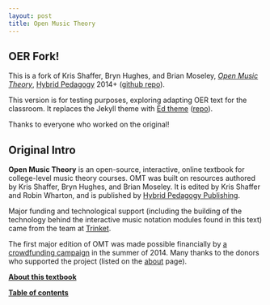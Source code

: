 ```yaml
---
layout: post
title: Open Music Theory
---
```


## OER Fork!

This is a fork of Kris Shaffer, Bryn Hughes, and Brian Moseley, [*Open Music Theory*](http://openmusictheory.com/), [Hybrid Pedagogy](http://www.digitalpedagogylab.com/hybridped/) 2014+ ([github repo](https://github.com/openmusictheory/openmusictheory.github.io)).

This version is for testing purposes, exploring adapting OER text for the classroom.
It replaces the Jekyll theme with [Ed theme](https://elotroalex.github.io/ed/) ([repo](https://github.com/elotroalex/ed)).

Thanks to everyone who worked on the original!

## Original Intro

**Open Music Theory** is an open-source, interactive, online textbook for college-level music theory courses. OMT was built on resources authored by Kris Shaffer, Bryn Hughes, and Brian Moseley. It is edited by Kris Shaffer and Robin Wharton, and is published by [Hybrid Pedagogy Publishing](http://www.hybridpedagogy.org/#publishing). 

Major funding and technological support (including the building of the technology behind the interactive music notation modules found in this text) came from the team at [Trinket](http://www.trinket.io).

The first major edition of OMT was made possible financially by [a crowdfunding campaign](http://www.hybridpedagogy.com/page-two/open-interactive-music-theory-textbook-campaign-update/) in the summer of 2014. Many thanks to the donors who supported the project (listed on the [about](about.html) page).

[**About this textbook**](about.html) 

[**Table of contents**](contents.html)
